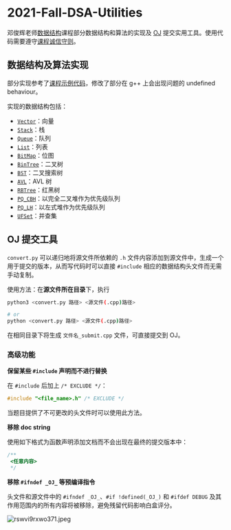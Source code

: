 # 2021-Fall-DSA-Utilities

邓俊辉老师[数据结构](https://dsa.cs.tsinghua.edu.cn/~deng/ds/dsacpp/index.htm)课程部分数据结构和算法的实现及 [OJ](https://dsa.cs.tsinghua.edu.cn/oj/) 提交实用工具。使用代码需要遵守[课程诚信守则](https://dsa.cs.tsinghua.edu.cn/oj/static/pa-book.html#2.-%E8%AF%84%E5%88%86%E6%96%B9%E5%BC%8F)。

## 数据结构及算法实现

部分实现参考了[课程示例代码](https://dsa.cs.tsinghua.edu.cn/~deng/ds/src_link/index.htm)，修改了部分在 g++ 上会出现问题的 undefined behaviour。

实现的数据结构包括：

- [`Vector`](./ds/vector.h)：向量
- [`Stack`](./ds/stack.h)：栈
- [`Queue`](./ds/queue.h)：队列
- [`List`](./ds/list.h)：列表
- [`BitMap`](./ds/bitmap.h)：位图
- [`BinTree`](./ds/bintree.h)：二叉树
- [`BST`](./ds/bst.h)：二叉搜索树
- [`AVL`](./ds/avl.h)：AVL 树
- [`RBTree`](./ds/rbtree.h)：红黑树
- [`PQ_CBH`](./ds/pq_cbh.h)：以完全二叉堆作为优先级队列
- [`PQ_LH`](./ds/pq_lh.h)：以左式堆作为优先级队列
- [`UFSet`](./ds/ufset.h)：并查集

## OJ 提交工具

`convert.py` 可以递归地将源文件所依赖的 `.h` 文件内容添加到源文件中，生成一个用于提交的版本，从而写代码时可以直接 `#include` 相应的数据结构头文件而无需手动复制。

使用方法：在**源文件所在目录**下，执行

```bash
python3 <convert.py 路径> <源文件(.cpp)路径>

# or
python <convert.py 路径> <源文件(.cpp)路径>
```

在相同目录下将生成 `文件名_submit.cpp` 文件，可直接提交到 OJ。

### 高级功能

**保留某些 `#include` 声明而不进行替换**

在 `#include` 后加上 `/* EXCLUDE */`：

```cpp
#include "<file_name>.h" /* EXCLUDE */
```

当题目提供了不可更改的头文件时可以使用此方法。

**移除 doc string**

使用如下格式为函数声明添加文档而不会出现在最终的提交版本中：

```cpp
/**
 <任意内容>
 */
```

**移除 `#ifndef _OJ_` 等预编译指令**

头文件和源文件中的 `#ifndef _OJ_`、`#if !defined(_OJ_)` 和 `#ifdef DEBUG` 及其作用范围内的所有内容将被移除，避免残留代码影响白盒评分。

![rswvi9rxwo371.jpeg](https://s2.loli.net/2022/01/22/xZWakAeBnmNhERd.jpg)

